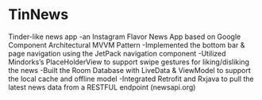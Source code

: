 # TinNews
Tinder-like news app
-an Instagram Flavor News App based on Google Component Architectural MVVM Pattern
-Implemented the bottom bar & page navigation using the JetPack navigation component 
-Utilized Mindorks’s PlaceHolderView to support swipe gestures for liking/disliking the news
-Built the Room Database with LiveData & ViewModel to support the local cache and offline model
-Integrated Retrofit and Rxjava to pull the latest news data from a RESTFUL endpoint  (newsapi.org) 
